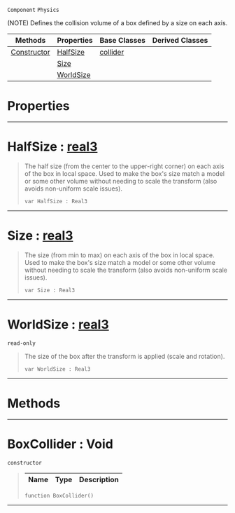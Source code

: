  `Component` `Physics`



(NOTE) Defines the collision volume of a box defined by a size on each axis.

|Methods|Properties|Base Classes|Derived Classes|
|---|---|---|---|
|[ Constructor](https://github.com/ZilchEngine/ZilchDocs/blob/master/code_reference/class_reference/boxcollider.markdown#boxcollider-void)|[ HalfSize](https://github.com/ZilchEngine/ZilchDocs/blob/master/code_reference/class_reference/boxcollider.markdown#halfsize-zilch-engine-doc)|[collider](https://github.com/ZilchEngine/ZilchDocs/blob/master/code_reference/class_reference/collider.markdown)| |
| |[ Size](https://github.com/ZilchEngine/ZilchDocs/blob/master/code_reference/class_reference/boxcollider.markdown#size-zilch-engine-documen)| | |
| |[ WorldSize](https://github.com/ZilchEngine/ZilchDocs/blob/master/code_reference/class_reference/boxcollider.markdown#worldsize-zilch-engine-do)| | |


 #  Properties


---  
 #  HalfSize : [real3](https://github.com/ZilchEngine/ZilchDocs/blob/master/code_reference/nada_base_types/real3.markdown)

> The half size (from the center to the upper-right corner) on each axis of the box in local space. Used to make the box's size match a model or some other volume without needing to scale the transform (also avoids non-uniform scale issues).
> ``` lang=cpp, name=Nada
> var HalfSize : Real3


---  
 #  Size : [real3](https://github.com/ZilchEngine/ZilchDocs/blob/master/code_reference/nada_base_types/real3.markdown)

> The size (from min to max) on each axis of the box in local space. Used to make the box's size match a model or some other volume without needing to scale the transform (also avoids non-uniform scale issues).
> ``` lang=cpp, name=Nada
> var Size : Real3


---  
 #  WorldSize : [real3](https://github.com/ZilchEngine/ZilchDocs/blob/master/code_reference/nada_base_types/real3.markdown)

 `read-only`

> The size of the box after the transform is applied (scale and rotation).
> ``` lang=cpp, name=Nada
> var WorldSize : Real3


---  
 #  Methods


---  
 #  BoxCollider : Void

 `constructor`

> 
> |Name|Type|Description|
> |---|---|---|
> ``` lang=cpp, name=Nada
> function BoxCollider()
> ``` 


---  
 

 